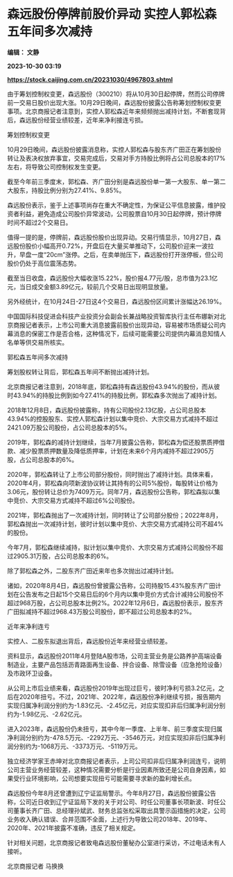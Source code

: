 # 森远股份停牌前股价异动 实控人郭松森五年间多次减持
**编辑： 文静**

**2023-10-30 03:19**

**https://stock.caijing.com.cn/20231030/4967803.shtml**

由于筹划控制权变更，森远股份（300210）将从10月30日起停牌，然而公司停牌前一交易日股价出现大涨。10月29日晚间，森远股份披露公告称筹划控制权变更事项。北京商报记者注意到，实控人郭松森近年来频频抛出减持计划，不断套现背后，森远股份经营业绩较差，近年来净利接连亏损。

筹划控制权变更

10月29日晚间，森远股份披露消息称，实控人郭松森与股东齐广田正在筹划股份转让及表决权放弃事宜，交易完成后，交易对手方持股比例将占公司总股本的17%左右，将导致公司控制权发生变更。

截至今年前三季度末，郭松森、齐广田分别是森远股份单一第一大股东、单一第二大股东，持股比例分别为27.41%、9.85%。

森远股份表示，鉴于上述事项尚存在重大不确定性，为保证公平信息披露，维护投资者利益，避免造成公司股价异常波动，公司股票自10月30日起停牌，预计停牌时间不超过2个交易日。

值得一提的是，停牌前，森远股份股价出现异动。交易行情显示，10月27日，森远股份股价小幅高开0.72%，开盘后在大量买单推动下，公司股价迎来一波拉升，早盘一度“20cm”涨停。之后，在卖单抛压下，森远股份打开涨停板，但公司股价仍处于高位震荡态势。

截至当日收盘，森远股份大幅收涨15.22%，股价报4.77元/股，总市值为23.1亿元，当日成交金额3.89亿元，较前几个交易日出现明显放量。

另外经统计，在10月24日-27日这4个交易日，森远股份区间累计涨幅达26.19%。

中国国际科技促进会科技产业投资分会副会长兼战略投资智库执行主任布娜新对北京商报记者表示，上市公司重大消息披露前股价出现异动，容易被市场质疑公司内幕消息的保密工作是否合格，这种情况下，后续可能需要公司提供内幕消息知情人名单等供交易所核实。

郭松森五年间多次减持

筹划股权转让背后，郭松森五年间不断抛出减持计划。

北京商报记者注意到，2018年底，郭松森持有森远股份43.94%的股份，而从彼时43.94%的持股比例到如今27.41%的持股比例，郭松森多次抛出了减持计划。

2018年12月8日，森远股份披露称，持有公司股份2.13亿股，占公司总股本43.94%的控股股东、实控人郭松森计划以集中竞价、大宗交易方式减持不超过2421.09万股公司股份，占公司总股本的5%。

2019年，郭松森的减持计划继续，当年7月披露公告称，郭松森为偿还股票质押借款、减少股票质押数量及降低质押率，计划在未来6个月内减持不超过2905万股，占公司总股本的6%。

2020年，郭松森转让了上市公司部分股份，同时抛出了减持计划。具体来看，2020年4月，郭松森向项新波协议转让其持有的公司5%股份，每股转让价格为3.06元，股份转让总价为7409万元。同年7月，森远股份公告称，郭松森拟以集中竞价、大宗交易方式减持不超过6%公司股份。

2021年，郭松森抛出了一次减持计划，同时转让了公司部分股份；2022年8月，郭松森抛出一次减持计划，彼时计划以集中竞价、大宗交易方式减持公司不超4%的股份。

今年7月，郭松森继续减持，拟计划以集中竞价、大宗交易方式减持公司股份不超过2905.31万股，占公司总股本的6%。

除了郭松森之外，二股东齐广田近来年也多次抛出过减持计划。

诸如，2020年8月4日，森远股份曾披露公告称，公司持股15.43%股东齐广田计划在公告发布之日起15个交易日后的6个月内以集中竞价方式合计减持公司股份不超过968万股，占公司总股本比例2%。2022年12月6日，森远股份表示，股东齐广田拟减持不超过968.43万股公司股份，即不超过公司总股本的2%。

近年来净利连亏

实控人、二股东拟退出背后，森远股份近年来经营业绩较差。

资料显示，森远股份2011年4月登陆A股市场，公司主营业务是公路养护高端设备制造业，主要产品包括沥青路面再生设备、拌合设备、除雪设备（应急抢险设备）及市政环卫设备。

从公司上市后业绩来看，森远股份2019年出现过巨亏，彼时净利亏损3.2亿元，之后在2020年扭亏。不过，2021年、2022年，森远股份净利继续亏损，报告期内实现归属净利润分别约为-1.83亿元、-2.45亿元，对应实现扣非后归属净利润分别约为-1.98亿元、-2.62亿元。

进入2023年，森远股份仍未扭亏，其中今年一季度、上半年、前三季度实现归属净利润分别约为-478.5万元、-2292万元、-3546万元，对应实现扣非后归属净利润分别约为-1068万元、-3373万元、-5119万元。

独立经济学家王赤坤对北京商报记者表示，上司公司扣非后归属净利润连亏，说明公司主营业务经营较差，这种情况需要分析是行业因素所致还是公司自身因素，如果受行业环境影响，公司想要实现扭亏可能需要寻求新的盈利增长点。

森远股份今年8月还曾遭到辽宁证监局警示。今年8月27日，森远股份披露公告称，公司近日收到辽宁证监局下发的关于对公司、时任公司董事长项新波、时任公司董事长齐广田、总经理孙斌武、财务总监张松采取出具警示函措施的决定，公司业务收入确认错误、合并范围不全面，上述行为导致公司2018年、2019年、2020年、2021年披露不准确，违反了相关规定。

针对相关问题，北京商报记者致电森远股份董秘办公室进行采访，不过电话未有人接听。

北京商报记者 马换换